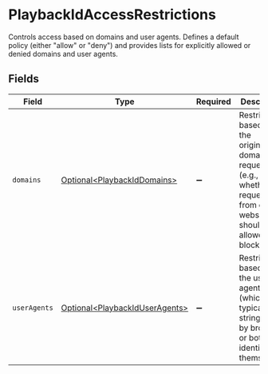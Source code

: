 # PlaybackIdAccessRestrictions

Controls access based on domains and user agents. Defines a default policy (either "allow" or "deny") and provides lists for explicitly allowed or denied domains and user agents.


## Fields

| Field                                                                                                                                  | Type                                                                                                                                   | Required                                                                                                                               | Description                                                                                                                            |
| -------------------------------------------------------------------------------------------------------------------------------------- | -------------------------------------------------------------------------------------------------------------------------------------- | -------------------------------------------------------------------------------------------------------------------------------------- | -------------------------------------------------------------------------------------------------------------------------------------- |
| `domains`                                                                                                                              | [Optional\<PlaybackIdDomains>](../../models/components/PlaybackIdDomains.md)                                                           | :heavy_minus_sign:                                                                                                                     | Restrictions based on the originating domain of a request (e.g., whether requests from certain websites should be allowed or blocked). |
| `userAgents`                                                                                                                           | [Optional\<PlaybackIdUserAgents>](../../models/components/PlaybackIdUserAgents.md)                                                     | :heavy_minus_sign:                                                                                                                     | Restrictions based on the user agent (which is typically a string sent by browsers or bots identifying themselves).                    |